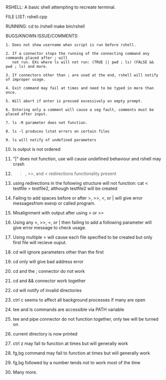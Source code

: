 RSHELL: 
    A basic shell attempting to recreate terminal.  

FILE LIST:
    rshell.cpp

RUNNING:
    cd to /rshell
    make
    bin/rshell

BUGS/KNOWN ISSUE/COMMENTS:
    
    1. Does not show username when script is run before rshell.
    
    2. If a connector stops the running of the connecting command any commands placed after ; will
       not run. EXs where ls will not run: (TRUE || pwd ; ls) (FALSE && pwd ; ls) and more. 
    
    3. If connectors other than ; are used at the end, rshell will notify of improper usage.

    4. Exit command may fail at times and need to be typed in more than once.

    5. Will abort if enter is pressed excessively on empty prompt.

    6. Entering only a comment will cause a seg fault, comments must be placed after input.

    7. ls -R parameter does not function.

    8. ls -l produces lstat errors on certain files

    9. ls will notify of undefined parameters
    
   10. ls output is not ordered
    
   11. "|" does not function, use will cause undefined behaviour and rshell may crash

   12. >, >>, and < redirections functionality present

   13. using redirections in the following structure will not function:
       cat < testfile > testfile2, although testfile2 will be created
   
   14. Failing to add spaces before or after >, >>, <, or | will give error messagesfrom exevp or called program.

   15. Misalignment with output after using > or >>
    
   16. Using any >, >>, <, or | then failing to add a following parameter will give error message to check usage.

   17. Using multiple > will cause each file specified to be created but only first file will recieve ouput.
   
   18. cd will ignore parameters other than the first

   19. cd only will give bad address error

   20. cd and the ; connector do not work

   21. cd and && connector work together

   22. cd will notify of invalid directories

   23. ctrl c seems to affect all background processes if many are open
   
   24. tee and ls commands are accessible via PATH variable

   25. tee and pipe connector do not function together, only tee will be turned on

   26. current directory is now printed 

   27. ctrl z may fail to function at times but will generally work

   28. fg,bg command may fail to function at times but will generally work
   
   29. fg,bg followed by a number tends not to work most of the time

   30. Many more.





